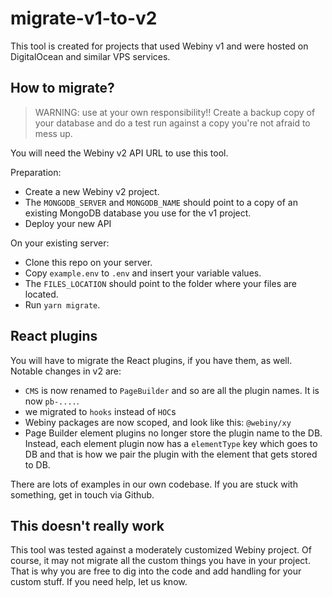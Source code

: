 # migrate-v1-to-v2

This tool is created for projects that used Webiny v1 and were hosted on DigitalOcean and similar VPS services.

## How to migrate?

> WARNING: use at your own responsibility!! Create a backup copy of your database and do a test run against a copy you're not afraid to mess up.    

You will need the Webiny v2 API URL to use this tool.

Preparation:
- Create a new Webiny v2 project.
- The `MONGODB_SERVER` and `MONGODB_NAME` should point to a copy of an existing MongoDB database you use for the v1 project.
- Deploy your new API

On your existing server:  
- Clone this repo on your server.
- Copy `example.env` to `.env` and insert your variable values.
- The `FILES_LOCATION` should point to the folder where your files are located.
- Run `yarn migrate`.

## React plugins
You will have to migrate the React plugins, if you have them, as well. Notable changes in v2 are:
- `CMS` is now renamed to `PageBuilder` and so are all the plugin names. It is now `pb-....`.
- we migrated to `hooks` instead of `HOC`s
- Webiny packages are now scoped, and look like this: `@webiny/xy`
- Page Builder element plugins no longer store the plugin name to the DB. Instead, each element plugin now has a `elementType` key which goes to DB and that is how we pair the plugin with the element that gets stored to DB.

There are lots of examples in our own codebase. If you are stuck with something, get in touch via Github.

## This doesn't really work
This tool was tested against a moderately customized Webiny project. Of course, it may not migrate all the custom things you have in your project. That is why you are free to dig into the code and add handling for your custom stuff. If you need help, let us know.
